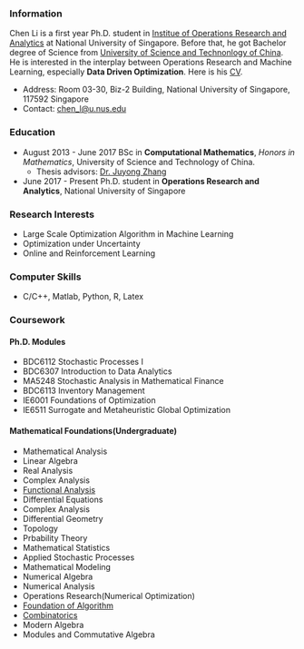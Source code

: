 <!---
## Welcome to My Pages
[Biogrpahy](https://github.com/ascechen/ascechen.github.io/edit/master/Personal.md) | [Personal Stuff](https://github.com/ascechen/ascechen.github.io/edit/master/Personal.md)
--->
### Information 
Chen Li is a first year Ph.D. student in [Institue of Operations Research and Analytics](http://iora.nus.edu.sg/) at National University of Singapore. Before that, he got Bachelor degree of Science from [University of Science and Technonlogy of China](http://en.ustc.edu.cn/). He is interested in the interplay between Operations Research and Machine Learning, especially **Data Driven Optimization**. Here is his [CV](https://github.com/ascechen/ascechen.github.io/raw/master/chenli201804.pdf). 

- Address: Room 03-30, Biz-2 Building, National University of Singapore, 117592 Singapore
- Contact: chen_l@u.nus.edu



### Education
- August 2013 - June 2017 BSc in **Computational Mathematics**, *Honors in Mathematics*, University of
Science and Technology of China. 
  - Thesis advisors: [Dr. Juyong Zhang](http://staff.ustc.edu.cn/~juyong/)
- June 2017 - Present Ph.D. student in **Operations Research and Analytics**, National University of
Singapore


### Research Interests

* Large Scale Optimization Algorithm in Machine Learning
* Optimization under Uncertainty
* Online and Reinforcement Learning

### Computer Skills 
* C/C++, Matlab, Python, R, Latex


### Coursework
#### Ph.D. Modules
- BDC6112 Stochastic Processes I 
- BDC6307 Introduction to Data Analytics
- MA5248 Stochastic Analysis in Mathematical Finance
- BDC6113 Inventory Management 
- IE6001 Foundations of Optimization
- IE6511 Surrogate and Metaheuristic Global Optimization

#### Mathematical Foundations(Undergraduate)
- Mathematical Analysis
- Linear Algebra
- Real Analysis
- Complex Analysis
- [Functional Analysis](http://staff.ustc.edu.cn/~wangzuoq/Courses/15F-FA/index.html)
- Differential Equations
- Complex Analysis
- Differential Geometry
- Topology
- Prbability Theory
- Mathematical Statistics
- Applied Stochastic Processes
- Mathematical Modeling
- Numerical Algebra
- Numerical Analysis
- Operations Research(Numerical Optimization)
- [Foundation of Algorithm](http://staff.ustc.edu.cn/~juyong/teaching.html)
- [Combinatorics](http://staff.ustc.edu.cn/~jiema/Comb2016/)
- Modern Algebra
- Modules and Commutative Algebra




